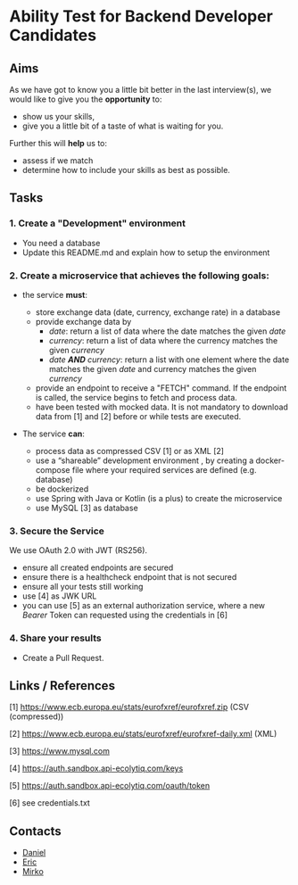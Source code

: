# Ability Test for Backend Developer Candidates

## Aims
As we have got to know you a little bit better in the last interview(s), we would like to give you the **opportunity** to:
- show us your skills, 
- give you a little bit of a taste of what is waiting for you.

Further this will **help** us to: 
- assess if we match
- determine how to include your skills as best as possible.

## Tasks
### 1. Create a "Development" environment
- You need a database
- Update this README.md and explain how to setup the environment

### 2. Create a microservice that achieves the following goals:
- the service **must**: 
  - store exchange data (date, currency, exchange rate) in a database
  - provide exchange data by
     - *date*: return a list of data where the date matches the given *date*
     - *currency*: return a list of data where the currency matches the given *currency*
     - *date* ***AND*** *currency*: return a list with one element where the date matches the given *date* and currency matches the given *currency*
  - provide an endpoint to receive a "FETCH" command. If the endpoint is called, the service begins to fetch and process data.
  - have been tested with mocked data. It is not mandatory to download data from [1] and [2] before or while tests are executed.

- The service **can**: 
   - process data as compressed CSV [1] or as XML [2]
   - use a “shareable” development environment	, by creating a docker-compose file where your required services are defined (e.g. database)
   - be dockerized
   - use Spring with Java or Kotlin (is a plus) to create the microservice
   - use MySQL [3] as database

### 3. Secure the Service
We use OAuth 2.0 with JWT (RS256).
- ensure all created endpoints are secured
- ensure there is a healthcheck endpoint that is not secured
- ensure all your tests still working
- use [4] as JWK URL
- you can use [5] as an external authorization service, where a new *Bearer* Token can requested using the credentials in [6]


### 4. Share your results
- Create a Pull Request.

## Links / References
[1] https://www.ecb.europa.eu/stats/eurofxref/eurofxref.zip (CSV (compressed))

[2] https://www.ecb.europa.eu/stats/eurofxref/eurofxref-daily.xml (XML)

[3] https://www.mysql.com

[4] https://auth.sandbox.api-ecolytiq.com/keys

[5] https://auth.sandbox.api-ecolytiq.com/oauth/token

[6] see credentials.txt

## Contacts
* [Daniel](mailto:daniel.quanz@ecolytiq.com)
* [Eric](mailto:eric.tessenow@ecolytiq.com)
* [Mirko](mailto:mirko.kaempf@ecolytiq.com)
